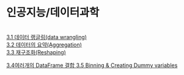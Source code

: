 <h1>인공지능/데이터과학</h1><br>
<a href='https://github.com/ycoplusone/w2ji_qda/blob/main/ai_ds/t03_01.py'>3.1 데이터 랭글링(data wrangling)</a><br>
<a href='https://github.com/ycoplusone/w2ji_qda/blob/main/ai_ds/t03_02.py'>3.2 데이터의 요약(Aggregation)</a><br>
<a href='https://github.com/ycoplusone/w2ji_qda/blob/main/ai_ds/t03_03.py'>3.3 재구조화(Reshaping)</a><br>

[ 3.4여러개의 DataFrame 결합 ](https://github.com/ycoplusone/w2ji_qda/blob/main/ai_ds/t03_04.py)
[ 3.5 Binning & Creating Dummy variables ](https://github.com/ycoplusone/w2ji_qda/blob/main/ai_ds/t03_05.py)
